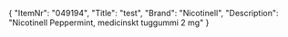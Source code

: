 {
  "ItemNr": "049194",
  "Title": "test",
  "Brand": "Nicotinell",
  "Description": "Nicotinell Peppermint, medicinskt tuggummi 2 mg"
}